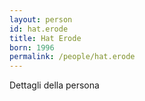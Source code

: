 ```yaml
---
layout: person
id: hat.erode
title: Hat Erode
born: 1996
permalink: /people/hat.erode
---
```


Dettagli della persona 